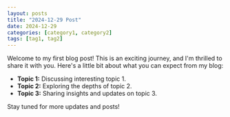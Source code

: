 ```yaml
---
layout: posts
title: "2024-12-29 Post"
date: 2024-12-29
categories: [category1, category2]
tags: [tag1, tag2]
---
```


Welcome to my first blog post! This is an exciting journey, and I'm thrilled to share it with you. Here's a little bit about what you can expect from my blog:

- **Topic 1:** Discussing interesting topic 1.
- **Topic 2:** Exploring the depths of topic 2.
- **Topic 3:** Sharing insights and updates on topic 3.

Stay tuned for more updates and posts!